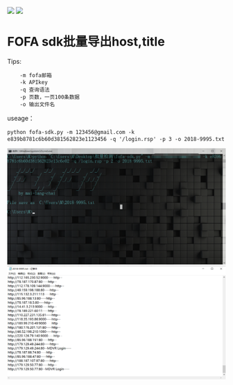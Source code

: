 ![](https://img.shields.io/badge/fofa-sdk-blueviolet)
![](https://img.shields.io/badge/Python-2.7-orange)
# FOFA sdk批量导出host,title


Tips:  
```
	-m fofa邮箱  
	-k APIkey  
	-q 查询语法  
	-p 页数，一页100条数据  
	-o 输出文件名  
```
useage：

```
python fofa-sdk.py -m 123456@gmail.com -k e839b8781c6b60d381562823e1123456 -q '/login.rsp' -p 3 -o 2018-9995.txt
```

![image](/PIC/r.jpg)
![image](/PIC/r1.jpg)
